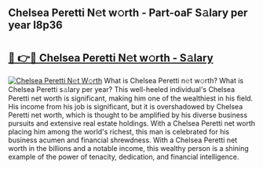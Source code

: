 ## Chelsea Peretti N𝚎t w𝚘rth - Part-oaF S𝚊lary per year I8p36

# <h2><a href="http://gc1qcd9.nevu.top/?p=Chelsea+Peretti">🔗 👉🔴 Chelsea Peretti N𝚎t w𝚘rth - S𝚊lary</a></h2>

[![Chelsea Peretti N𝚎t W𝚘rth](https://i.imgur.com/Oavwk0R.jpeg)](http://gc1qcd9.nevu.top/?p=Chelsea+Peretti)
What is Chelsea Peretti n𝚎t w𝚘rth? What is Chelsea Peretti s𝚊lary per year?
This well-heeled individual's Chelsea Peretti net worth is significant, making him one of the wealthiest in his field. His income from his job is significant, but it is overshadowed by Chelsea Peretti net worth, which is thought to be amplified by his diverse business pursuits and extensive real estate holdings. With a Chelsea Peretti net worth placing him among the world's richest, this man is celebrated for his business acumen and financial shrewdness. With a Chelsea Peretti net worth in the billions and a notable income, this wealthy person is a shining example of the power of tenacity, dedication, and financial intelligence.
